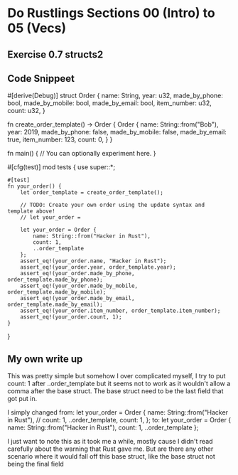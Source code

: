 # Do Rustlings Sections 00 (Intro) to 05 (Vecs)

## Exercise 0.7 structs2

## Code Snippeet

#[derive(Debug)]
struct Order {
    name: String,
    year: u32,
    made_by_phone: bool,
    made_by_mobile: bool,
    made_by_email: bool,
    item_number: u32,
    count: u32,
}

fn create_order_template() -> Order {
    Order {
        name: String::from("Bob"),
        year: 2019,
        made_by_phone: false,
        made_by_mobile: false,
        made_by_email: true,
        item_number: 123,
        count: 0,
    }
}

fn main() {
    // You can optionally experiment here.
}

#[cfg(test)]
mod tests {
    use super::*;

    #[test]
    fn your_order() {
        let order_template = create_order_template();

        // TODO: Create your own order using the update syntax and template above!
        // let your_order =

        let your_order = Order {
            name: String::from("Hacker in Rust"),
            count: 1,
            ..order_template
        };
        assert_eq!(your_order.name, "Hacker in Rust");
        assert_eq!(your_order.year, order_template.year);
        assert_eq!(your_order.made_by_phone, order_template.made_by_phone);
        assert_eq!(your_order.made_by_mobile, order_template.made_by_mobile);
        assert_eq!(your_order.made_by_email, order_template.made_by_email);
        assert_eq!(your_order.item_number, order_template.item_number);
        assert_eq!(your_order.count, 1);
    }
}

## My own write up

This was pretty simple but somehow I over complicated myself, I try to put count: 1 after ..order_template but it seems not to work as it wouldn't allow a comma after the base struct. The base struct need to be the last field that got put in.

I simply changed from:
let your_order = Order {
            name: String::from("Hacker in Rust"),
            // count: 1,
            ..order_template,
            count: 1,
        };
to: let your_order = Order {
            name: String::from("Hacker in Rust"),
            count: 1,
            ..order_template
        };

I just want to note this as it took me a while, mostly cause I didn't read carefully about the warning that Rust gave me. But are there any other scenario where it would fall off this base struct, like the base struct not being the final field